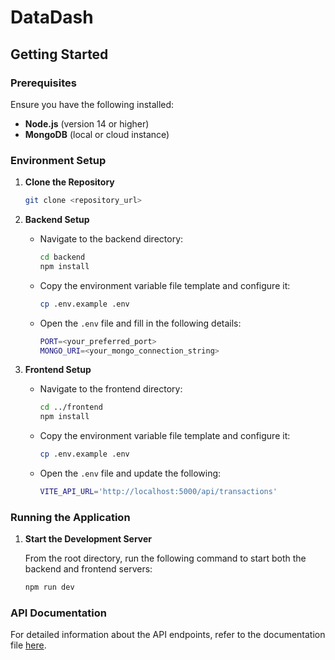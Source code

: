 # DataDash

## Getting Started

### Prerequisites

Ensure you have the following installed:

- **Node.js** (version 14 or higher)
- **MongoDB** (local or cloud instance)

### Environment Setup

1. **Clone the Repository**
   ```bash
   git clone <repository_url>
   ```

2. **Backend Setup**

   - Navigate to the backend directory:
     ```bash
     cd backend
     npm install
     ```

   - Copy the environment variable file template and configure it:
     ```bash
     cp .env.example .env
     ```

   - Open the `.env` file and fill in the following details:
     ```bash
     PORT=<your_preferred_port>
     MONGO_URI=<your_mongo_connection_string>
     ```

3. **Frontend Setup**

   - Navigate to the frontend directory:
     ```bash
     cd ../frontend
     npm install
     ```

   - Copy the environment variable file template and configure it:
     ```bash
     cp .env.example .env
     ```

   - Open the `.env` file and update the following:
     ```bash
     VITE_API_URL='http://localhost:5000/api/transactions'
     ```

### Running the Application

1. **Start the Development Server**

   From the root directory, run the following command to start both the backend and frontend servers:
   ```bash
   npm run dev
   ```

### API Documentation

For detailed information about the API endpoints, refer to the documentation file [here](./public/api.md).
